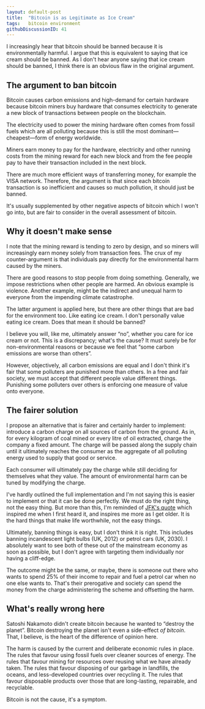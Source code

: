 ```yaml
---
layout: default-post
title:  "Bitcoin is as Legitimate as Ice Cream"
tags:   bitcoin environment
githubDiscussionID: 41
---
```


I increasingly hear that bitcoin should be banned because it is environmentally harmful. I argue that this is equivalent to saying that ice cream should be banned. As I don't hear anyone saying that ice cream should be banned, I think there is an obvious flaw in the original argument.

## The argument to ban bitcoin

Bitcoin causes carbon emissions and high-demand for certain hardware because bitcoin miners buy hardware that consumes electricity to generate a new block of transactions between people on the blockchain.

The electricity used to power the mining hardware often comes from fossil fuels which are all polluting because this is still the most dominant—cheapest—form of energy worldwide.

Miners earn money to pay for the hardware, electricity and other running costs from the mining reward for each new block and from the fee people pay to have their transaction included in the next block.

There are much more efficient ways of transferring money, for example the VISA network. Therefore, the argument is that since each bitcoin transaction is so inefficient and causes so much pollution, it should just be banned.

It's usually supplemented by other negative aspects of bitcoin which I won't go into, but are fair to consider in the overall assessment of bitcoin.

## Why it doesn't make sense

I note that the mining reward is tending to zero by design, and so miners will increasingly earn money solely from transaction fees. The crux of my counter-argument is that individuals pay directly for the environmental harm caused by the miners.

There are good reasons to stop people from doing something. Generally, we impose restrictions when other people are harmed. An obvious example is violence. Another example, might be the indirect and unequal harm to everyone from the impending climate catastrophe.

The latter argument is applied here, but there are other things that are bad for the environment too. Like eating ice cream. I don't personally value eating ice cream. Does that mean it should be banned?

I believe you will, like me, ultimately answer “no”, whether you care for ice cream or not. This is a discrepancy; what's the cause? It must surely be for non-environmental reasons or because we feel that “some carbon emissions are worse than others”.

However, objectively, all carbon emissions are equal and I don't think it's fair that some polluters are punished more than others. In a free and fair society, we must accept that different people value different things. Punishing some polluters over others is enforcing one measure of value onto everyone.

## The fairer solution

I propose an alternative that is fairer and certainly harder to implement: introduce a carbon charge on all sources of carbon from the ground. As in, for every kilogram of coal mined or every litre of oil extracted, charge the company a fixed amount. The charge will be passed along the supply chain until it ultimately reaches the consumer as the aggregate of all polluting energy used to supply that good or service.

Each consumer will ultimately pay the charge while still deciding for themselves what they value. The amount of environmental harm can be tuned by modifying the charge.

I've hardly outlined the full implementation and I'm not saying this is easier to implement or that it can be done perfectly. We must do the right thing, not the easy thing. But more than this, I'm reminded of [JFK's quote][hard-things] which inspired me when I first heard it, and inspires me more as I get older. It is the hard things that make life worthwhile, not the easy things.

Ultimately, banning things is easy, but I don't think it is right. This includes banning incandescent light bulbs (UK, 2012) or petrol cars (UK, 2030). I absolutely want to see both of these out of the mainstream economy as soon as possible, but I don't agree with targeting them individually nor having a cliff-edge.

The outcome might be the same, or maybe, there is someone out there who wants to spend 25% of their income to repair and fuel a petrol car when no one else wants to. That's their prerogative and society can spend the money from the charge administering the scheme and offsetting the harm.

## What's really wrong here

Satoshi Nakamoto didn't create bitcoin because he wanted to “destroy the planet”. Bitcoin destroying the planet isn't even a side-effect *of bitcoin*. That, I believe, is the heart of the difference of opinion here.

The harm is caused by the current and deliberate economic rules in place. The rules that favour using fossil fuels over cleaner sources of energy. The rules that favour mining for resources over reusing what we have already taken. The rules that favour disposing of our garbage in landfills, the oceans, and less-developed countries over recycling it. The rules that favour disposable products over those that are long-lasting, repairable, and recyclable.

Bitcoin is not the cause, it's a symptom.


[hard-things]: https://blueandgreentomorrow.com/features/quote-of-the-day-we-do-these-things-because-they-are-hard/

